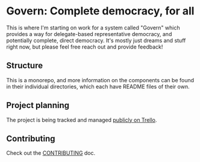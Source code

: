 # Govern: Complete democracy, for all

This is where I'm starting on work for a system called "Govern" which provides a way for
delegate-based representative democracy, and potentially complete, direct democracy.
It's mostly just dreams and stuff right now, but please feel free reach out and provide feedback!

## Structure

This is a monorepo, and more information on the components can be found in their individual
directories, which each have README files of their own.

## Project planning

The project is being tracked and managed [publicly on Trello](https://trello.com/b/T6SpDvkR).

## Contributing

Check out the [CONTRIBUTING](./docs/CONTRIBUTING.md) doc.